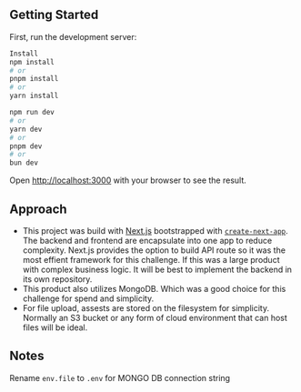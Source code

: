 ## Getting Started

First, run the development server:

```bash
Install
npm install
# or
pnpm install
# or
yarn install
```

```bash
npm run dev
# or
yarn dev
# or
pnpm dev
# or
bun dev
```

Open [http://localhost:3000](http://localhost:3000) with your browser to see the result.

## Approach

- This project was build with [Next.js](https://nextjs.org) bootstrapped with [`create-next-app`](https://nextjs.org/docs/app/api-reference/cli/create-next-app).
The backend and frontend are encapsulate into one app to reduce complexity. Next.js provides the option to build API route so it was the most effient framework for this challenge.
If this was a large product with complex business logic. It will be best to implement the backend in its own repository. 
- This product also utilizes MongoDB. Which was a good choice for this challenge for spend and simplicity.
- For file upload, assests are stored on the filesystem for simplicity. Normally an S3 bucket or any form of cloud environment that can host files will be ideal.

## Notes
Rename ``env.file`` to ``.env`` for MONGO DB connection string 
